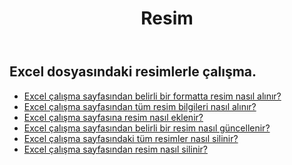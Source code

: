 ﻿---
title: Resim
second_title: Aspose.Cells Cloud Documen
type: docs
url: /tr/pictures/
aliases: [/working-with-pictures/]
keywords: Working with picture on an Excel worksheet
description: Aspose.Cells Cloud REST API'leri nasıl yapılır, Excel çalışma sayfasındaki resimle çalışır. SDK çeşitli geliştirme dillerini destekler. Bunlar arasında Android, C#, Go, Java, NodeJS, Perl, PHP, Python, Ruby ve Swift bulunur
weight: 100
---
## Excel dosyasındaki resimlerle çalışma.

- [Excel çalışma sayfasından belirli bir formatta resim nasıl alınır?](/cells/tr/pictures/get/)
- [Excel çalışma sayfasından tüm resim bilgileri nasıl alınır?](/cells/tr/pictures/get-all/)
- [Excel çalışma sayfasına resim nasıl eklenir?](/cells/tr/pictures/add/)
- [Excel çalışma sayfasından belirli bir resim nasıl güncellenir?](/cells/tr/pictures/update/)
- [Excel çalışma sayfasındaki tüm resimler nasıl silinir?](/cells/tr/pictures/clear/)
- [Excel çalışma sayfasından resim nasıl silinir?](/cells/tr/pictures/delete/)
